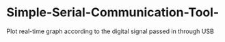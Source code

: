 # Simple-Serial-Communication-Tool-
Plot real-time graph according to the digital signal passed in through USB
